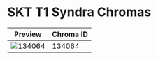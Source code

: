 # SKT T1 Syndra Chromas

| Preview | Chroma ID |
|---------|-----------|
| ![134064](https://raw.communitydragon.org/latest/plugins/rcp-be-lol-game-data/global/default/v1/champion-chroma-images/134/134064.png) | 134064 |
